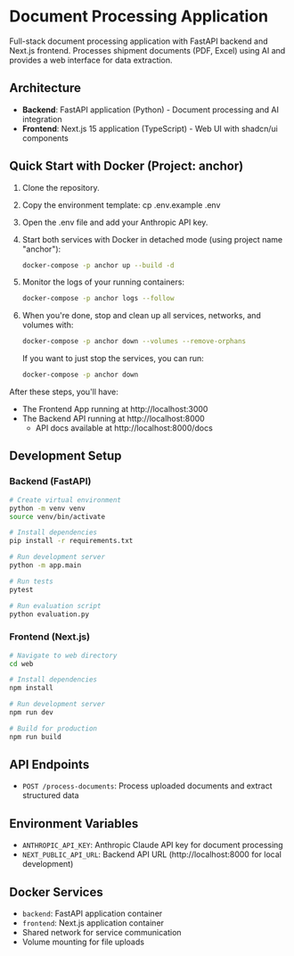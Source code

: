 # Document Processing Application

Full-stack document processing application with FastAPI backend and Next.js frontend. Processes shipment documents (PDF,
Excel) using AI and provides a web interface for data extraction.

## Architecture

- **Backend**: FastAPI application (Python) - Document processing and AI integration
- **Frontend**: Next.js 15 application (TypeScript) - Web UI with shadcn/ui components

## Quick Start with Docker (Project: anchor)

1. Clone the repository.
2. Copy the environment template:
   cp .env.example .env
3. Open the .env file and add your Anthropic API key.
4. Start both services with Docker in detached mode (using project name "anchor"):

   ```bash
   docker-compose -p anchor up --build -d
   ```

5. Monitor the logs of your running containers:

   ```bash
   docker-compose -p anchor logs --follow
   ```

6. When you're done, stop and clean up all services, networks, and volumes with:

   ```bash
   docker-compose -p anchor down --volumes --remove-orphans
   ```

   If you want to just stop the services, you can run:
   ```bash
   docker-compose -p anchor down
   ```

After these steps, you'll have:

- The Frontend App running at http://localhost:3000
- The Backend API running at http://localhost:8000
    - API docs available at http://localhost:8000/docs

## Development Setup

### Backend (FastAPI)

```bash
# Create virtual environment
python -m venv venv
source venv/bin/activate

# Install dependencies
pip install -r requirements.txt

# Run development server
python -m app.main

# Run tests
pytest

# Run evaluation script
python evaluation.py
```

### Frontend (Next.js)

```bash
# Navigate to web directory
cd web

# Install dependencies
npm install

# Run development server
npm run dev

# Build for production
npm run build
```

## API Endpoints

- `POST /process-documents`: Process uploaded documents and extract structured data

## Environment Variables

- `ANTHROPIC_API_KEY`: Anthropic Claude API key for document processing
- `NEXT_PUBLIC_API_URL`: Backend API URL (http://localhost:8000 for local development)

## Docker Services

- `backend`: FastAPI application container
- `frontend`: Next.js application container
- Shared network for service communication
- Volume mounting for file uploads
